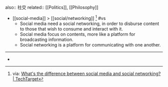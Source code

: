 also:: 社交
related:: [[Politics]], [[Philosophy]]

- [[social-media]] > [[social/networking]] [^1] #vs
  - Social media need a social networking, in order to disburse content to those that wish to consume and interact with it.
  - Social media focus on contents, more like a platform for broadcasting information.
  - Social networking is a platform for communicating with one another.
- ---
- [^1]: via: [What's the difference between social media and social networking? | TechTarget](https://www.techtarget.com/searchunifiedcommunications/answer/Whats-the-difference-between-social-media-and-social-networking)